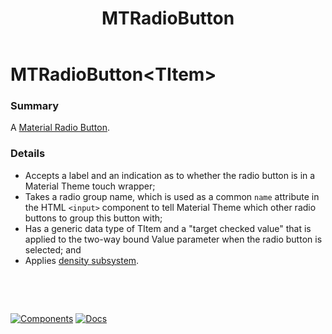 ﻿---
uid: C.MTRadioButton
title: MTRadioButton
---
# MTRadioButton&lt;TItem&gt;

### Summary

 A [Material Radio Button](https://material.io/develop/web/components/input-controls/radio-buttons/).

### Details

- Accepts a label and an indication as to whether the radio button is in a Material Theme touch wrapper;
- Takes a radio group name, which is used as a common `name` attribute in the HTML `<input>` component to tell Material Theme which other radio buttons to group this button with;
- Has a generic data type of TItem and a "target checked value" that is applied to the two-way bound Value parameter when the radio button is selected; and
- Applies [density subsystem](xref:A.Density).

&nbsp;

&nbsp;

[![Components](https://img.shields.io/static/v1?label=Components&message=Core&color=blue)](xref:A.CoreComponents)
[![Docs](https://img.shields.io/static/v1?label=API%20Documentation&message=MTRadioButton&color=brightgreen)](xref:BlazorMdc.MTRadioButton`1)